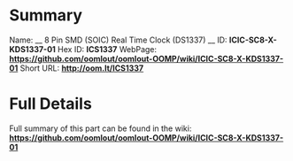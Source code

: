 
Summary
=================

Name: __ 8 Pin SMD (SOIC) Real Time Clock (DS1337) __
ID: __ICIC-SC8-X-KDS1337-01__
Hex ID: __ICS1337__
WebPage: __https://github.com/oomlout/oomlout-OOMP/wiki/ICIC-SC8-X-KDS1337-01__
Short URL: __http://oom.lt/ICS1337__

Full Details
==========================
Full summary of this part can be found in the wiki:   
__https://github.com/oomlout/oomlout-OOMP/wiki/ICIC-SC8-X-KDS1337-01__   

